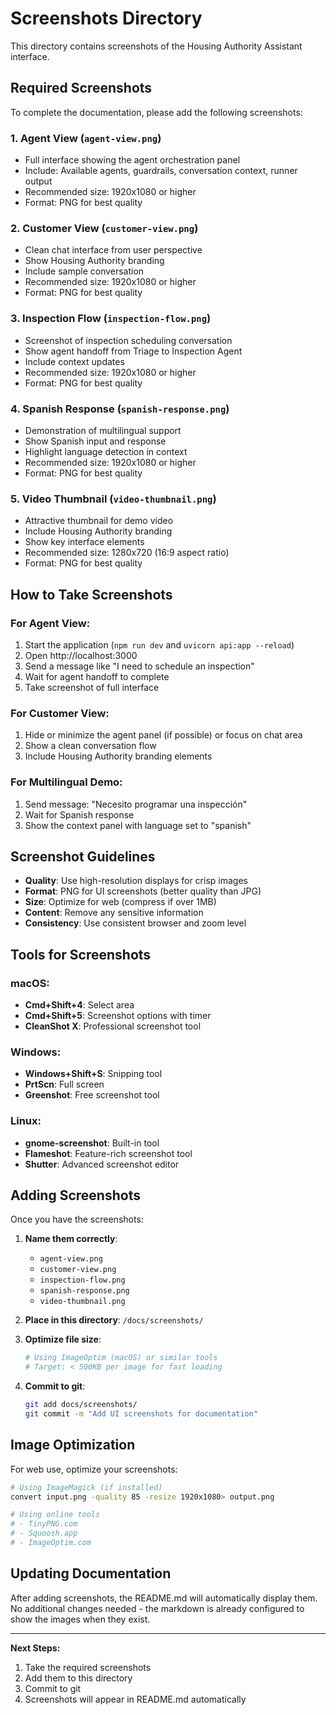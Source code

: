 # Screenshots Directory

This directory contains screenshots of the Housing Authority Assistant interface.

## Required Screenshots

To complete the documentation, please add the following screenshots:

### 1. Agent View (`agent-view.png`)
- Full interface showing the agent orchestration panel
- Include: Available agents, guardrails, conversation context, runner output
- Recommended size: 1920x1080 or higher
- Format: PNG for best quality

### 2. Customer View (`customer-view.png`)
- Clean chat interface from user perspective
- Show Housing Authority branding
- Include sample conversation
- Recommended size: 1920x1080 or higher
- Format: PNG for best quality

### 3. Inspection Flow (`inspection-flow.png`)
- Screenshot of inspection scheduling conversation
- Show agent handoff from Triage to Inspection Agent
- Include context updates
- Recommended size: 1920x1080 or higher
- Format: PNG for best quality

### 4. Spanish Response (`spanish-response.png`)
- Demonstration of multilingual support
- Show Spanish input and response
- Highlight language detection in context
- Recommended size: 1920x1080 or higher
- Format: PNG for best quality

### 5. Video Thumbnail (`video-thumbnail.png`)
- Attractive thumbnail for demo video
- Include Housing Authority branding
- Show key interface elements
- Recommended size: 1280x720 (16:9 aspect ratio)
- Format: PNG for best quality

## How to Take Screenshots

### For Agent View:
1. Start the application (`npm run dev` and `uvicorn api:app --reload`)
2. Open http://localhost:3000
3. Send a message like "I need to schedule an inspection"
4. Wait for agent handoff to complete
5. Take screenshot of full interface

### For Customer View:
1. Hide or minimize the agent panel (if possible) or focus on chat area
2. Show a clean conversation flow
3. Include Housing Authority branding elements

### For Multilingual Demo:
1. Send message: "Necesito programar una inspección"
2. Wait for Spanish response
3. Show the context panel with language set to "spanish"

## Screenshot Guidelines

- **Quality**: Use high-resolution displays for crisp images
- **Format**: PNG for UI screenshots (better quality than JPG)
- **Size**: Optimize for web (compress if over 1MB)
- **Content**: Remove any sensitive information
- **Consistency**: Use consistent browser and zoom level

## Tools for Screenshots

### macOS:
- **Cmd+Shift+4**: Select area
- **Cmd+Shift+5**: Screenshot options with timer
- **CleanShot X**: Professional screenshot tool

### Windows:
- **Windows+Shift+S**: Snipping tool
- **PrtScn**: Full screen
- **Greenshot**: Free screenshot tool

### Linux:
- **gnome-screenshot**: Built-in tool
- **Flameshot**: Feature-rich screenshot tool
- **Shutter**: Advanced screenshot editor

## Adding Screenshots

Once you have the screenshots:

1. **Name them correctly**:
   - `agent-view.png`
   - `customer-view.png`
   - `inspection-flow.png`
   - `spanish-response.png`
   - `video-thumbnail.png`

2. **Place in this directory**: `/docs/screenshots/`

3. **Optimize file size**:
   ```bash
   # Using ImageOptim (macOS) or similar tools
   # Target: < 500KB per image for fast loading
   ```

4. **Commit to git**:
   ```bash
   git add docs/screenshots/
   git commit -m "Add UI screenshots for documentation"
   ```

## Image Optimization

For web use, optimize your screenshots:

```bash
# Using ImageMagick (if installed)
convert input.png -quality 85 -resize 1920x1080> output.png

# Using online tools
# - TinyPNG.com
# - Squoosh.app
# - ImageOptim.com
```

## Updating Documentation

After adding screenshots, the README.md will automatically display them. No additional changes needed - the markdown is already configured to show the images when they exist.

---

**Next Steps:**
1. Take the required screenshots
2. Add them to this directory
3. Commit to git
4. Screenshots will appear in README.md automatically